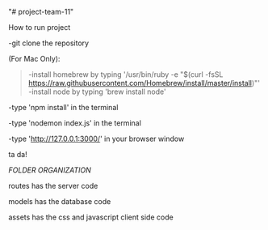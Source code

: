"# project-team-11" 

How to run project

-git clone the repository

(For Mac Only):
>-install homebrew by typing '/usr/bin/ruby -e "$(curl -fsSL https://raw.githubusercontent.com/Homebrew/install/master/install)"'
>-install node by typing 'brew install node'

-type 'npm install' in the terminal

-type 'nodemon index.js' in the terminal

-type 'http://127.0.0.1:3000/' in your browser window


ta da!




*FOLDER ORGANIZATION*

routes has the server code

models has the database code

assets has the css and javascript client side code

